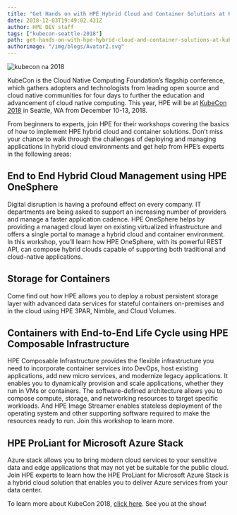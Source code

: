 ```yaml
---
title: "Get Hands on with HPE Hybrid Cloud and Container Solutions at KubeCon, December 11-13"
date: 2018-12-03T19:49:02.431Z
author: HPE DEV staff 
tags: ["kubecon-seattle-2018"]
path: get-hands-on-with-hpe-hybrid-cloud-and-container-solutions-at-kubecon-de
authorimage: "/img/blogs/Avatar2.svg"
---
```

![kubecon na 2018](https://hpe-developer-portal.s3.amazonaws.com/uploads/media/2018/12/kubecon-na-2018-1543866788069.jpg)

KubeCon is the Cloud Native Computing Foundation’s flagship conference, which gathers adopters and technologists from leading open source and cloud native communities for four days to further the education and advancement of cloud native computing. This year, HPE will be at [KubeCon 2018](https://events.linuxfoundation.org/events/kubecon-cloudnativecon-north-america-2018/co-located-events/) in Seattle, WA from December 10-13, 2018. 

From beginners to experts, join HPE for their workshops covering the basics of how to implement HPE hybrid cloud and container solutions. Don’t miss your chance to walk through the challenges of deploying and managing applications in hybrid cloud environments and get help from HPE’s experts in the following areas:

## End to End Hybrid Cloud Management using HPE OneSphere 

Digital disruption is having a profound effect on every company. IT departments are being asked to support an increasing number of providers and manage a faster application cadence. HPE OneSphere helps by providing a managed cloud layer on existing virtualized infrastructure and offers a single portal to manage a hybrid cloud and container environment. In this workshop, you’ll learn how HPE OneSphere, with its powerful REST API, can compose hybrid clouds capable of supporting both traditional and cloud-native applications.

## Storage for Containers

Come find out how HPE allows you to deploy a robust persistent storage layer with advanced data services for stateful containers on-premises and in the cloud using HPE 3PAR, Nimble, and Cloud Volumes.

## Containers with End-to-End Life Cycle using HPE Composable Infrastructure

HPE Composable Infrastructure provides the flexible infrastructure you need to incorporate container services into DevOps, host existing applications, add new micro services, and modernize legacy applications. It enables you to dynamically provision and scale applications, whether they run in VMs or containers. The software-defined architecture allows you to compose compute, storage, and networking resources to target specific workloads. And HPE Image Streamer enables stateless deployment of the operating system and other supporting software required to make the resources ready to run. Join this workshop to learn more.

## HPE ProLiant for Microsoft Azure Stack

Azure stack allows you to bring modern cloud services to your sensitive data and edge applications that may not yet be suitable for the public cloud. Join HPE experts to learn how the HPE ProLiant for Microsoft Azure Stack is a hybrid cloud solution that enables you to deliver Azure services from your data center. 

To learn more about KubeCon 2018, [click here](https://events.linuxfoundation.org/events/kubecon-cloudnativecon-north-america-2018/co-located-events/). See you at the show!